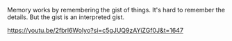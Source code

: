 Memory works by remembering the gist of things. It's hard to remember the details. But the gist is an interpreted gist. 

https://youtu.be/2fbrl6WoIyo?si=c5gJUQ9zAYiZGf0J&t=1647 